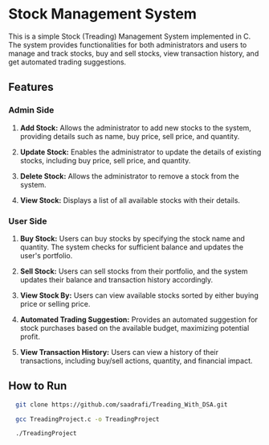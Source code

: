 # Stock Management System

This is a simple Stock (Treading) Management System implemented in C. The system provides functionalities for both administrators and users to manage and track stocks, buy and sell stocks, view transaction history, and get automated trading suggestions.

## Features

### Admin Side

1. **Add Stock:** Allows the administrator to add new stocks to the system, providing details such as name, buy price, sell price, and quantity.

2. **Update Stock:** Enables the administrator to update the details of existing stocks, including buy price, sell price, and quantity.

3. **Delete Stock:** Allows the administrator to remove a stock from the system.

4. **View Stock:** Displays a list of all available stocks with their details.

### User Side

1. **Buy Stock:** Users can buy stocks by specifying the stock name and quantity. The system checks for sufficient balance and updates the user's portfolio.

2. **Sell Stock:** Users can sell stocks from their portfolio, and the system updates their balance and transaction history accordingly.

3. **View Stock By:** Users can view available stocks sorted by either buying price or selling price.

4. **Automated Trading Suggestion:** Provides an automated suggestion for stock purchases based on the available budget, maximizing potential profit.

5. **View Transaction History:** Users can view a history of their transactions, including buy/sell actions, quantity, and financial impact.

## How to Run
```bash
  git clone https://github.com/saadrafi/Treading_With_DSA.git
```
```bash
  gcc TreadingProject.c -o TreadingProject
```

```bash
  ./TreadingProject
```
   
